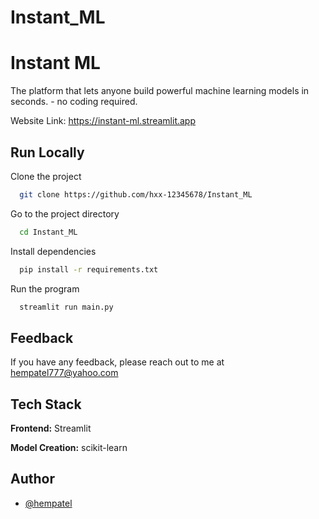 # Instant_ML
# Instant ML

The platform that lets anyone build powerful machine learning models in seconds. - no coding required.

Website Link: https://instant-ml.streamlit.app


## Run Locally

Clone the project

```bash
  git clone https://github.com/hxx-12345678/Instant_ML
```

Go to the project directory

```bash
  cd Instant_ML
```

Install dependencies

```bash
  pip install -r requirements.txt
```

Run the program

```bash
  streamlit run main.py
```


## Feedback

If you have any feedback, please reach out to me at hempatel777@yahoo.com


## Tech Stack

**Frontend:** Streamlit

**Model Creation:** scikit-learn


## Author

- [@hempatel](https://github.com/hxx-12345678)
